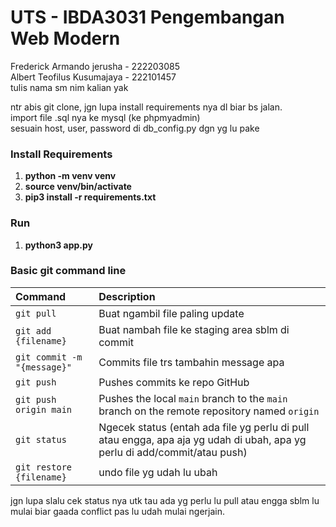 # UTS - IBDA3031 Pengembangan Web Modern

Frederick Armando jerusha - 222203085 <br>
Albert Teofilus Kusumajaya - 222101457 <br>
tulis nama sm nim kalian yak


ntr abis git clone, jgn lupa install requirements nya dl biar bs jalan.
<br>import file .sql nya ke mysql (ke phpmyadmin) <br>
sesuain host, user, password di db_config.py dgn yg lu pake<br>

### Install Requirements
1. <b>python -m venv venv</b>
2. <b>source venv/bin/activate</b>
3. <b>pip3 install -r requirements.txt</b>

### Run
1. <b>python3 app.py</b>

### Basic git command line
| Command                       | Description                                                                                 |
|:------------------------------|:--------------------------------------------------------------------------------------------|
| `git pull`                    | Buat ngambil file paling update                                                             |
| `git add {filename}`          | Buat nambah file ke staging area sblm di commit                                             |
| `git commit -m "{message}"`   | Commits file trs tambahin message apa                                                       |
| `git push`                   | Pushes commits ke repo GitHub                                                                |
| `git push origin main`       | Pushes the local `main` branch to the `main` branch on the remote repository named `origin`|
| `git status`                 | Ngecek status (entah ada file yg perlu di pull atau engga, apa aja yg udah di ubah, apa yg perlu di add/commit/atau push) |
| `git restore {filename}`      | undo file yg udah lu ubah |


jgn lupa slalu cek status nya utk tau ada yg perlu lu pull atau engga sblm lu mulai biar gaada conflict pas lu udah mulai ngerjain.
